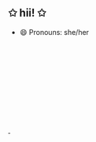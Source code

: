 ## ✩ hii! ✩

- 😄 Pronouns: she/her

<div>
  <a href="https://github.com/marivwz">
    <img height="180cm" scr="https://github-readme-stats.vercel.app/api?username=marivwz&show_icons=true&theme=dracula&include_all_commits=true&count_private=true"/>
     <img height="180cm" scr="https://github-readme-stats.vercel.app/api/top-langs/username=marivwz&layout=compact&langs_count=16&theme=dracula"/>
</div>
